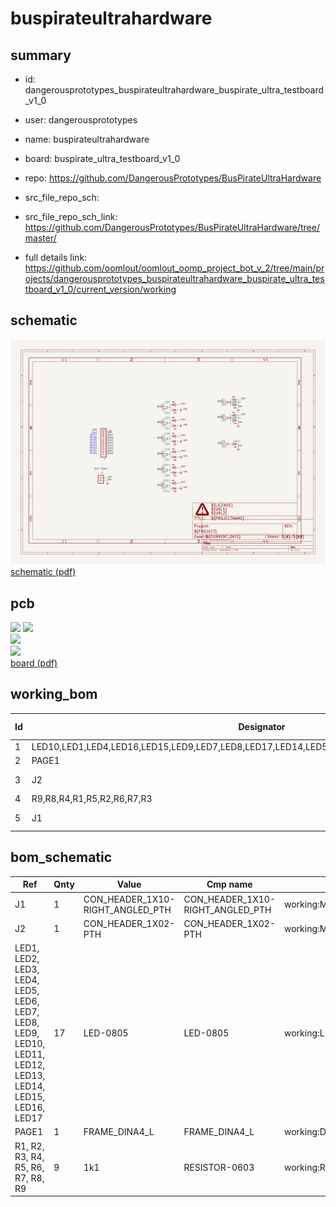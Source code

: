 # buspirateultrahardware
 
## summary 
* id: dangerousprototypes_buspirateultrahardware_buspirate_ultra_testboard_v1_0
* user: dangerousprototypes
* name: buspirateultrahardware
* board: buspirate_ultra_testboard_v1_0
* repo: https://github.com/DangerousPrototypes/BusPirateUltraHardware



* src_file_repo_sch: 
* src_file_repo_sch_link: https://github.com/DangerousPrototypes/BusPirateUltraHardware/tree/master/
* full details link: https://github.com/oomlout/oomlout_oomp_project_bot_v_2/tree/main/projects/dangerousprototypes_buspirateultrahardware_buspirate_ultra_testboard_v1_0/current_version/working  

## schematic  
![](working_schematic_600.png)  
[schematic (pdf)](working_schematic.pdf)  

## pcb  
![](working_3d_600.png) 
![](working_3d_front_600.png)  
![](working_3d_back_600.png)  
![](working_600.png)  
[board (pdf)](working.pdf)  

## working_bom
| Id | Designator | Footprint | Quantity | Designation | Supplier and ref |  | None | 
| --- | --- | --- | --- | --- | --- | --- | --- | 
| 1 | LED10,LED1,LED4,LED16,LED15,LED9,LED7,LED8,LED17,LED14,LED5,LED3,LED12,LED11,LED13,LED2,LED6 | LED-805 | 17 |  |  |  | [''] | 
| 2 | PAGE1 | DP_LOGO | 1 | FRAME_DINA4_L |  |  | [''] | 
| 3 | J2 | M1X2 | 1 | CON_HEADER_1X02-PTH |  |  | [''] | 
| 4 | R9,R8,R4,R1,R5,R2,R6,R7,R3 | R603 | 9 | 1k1 |  |  | [''] | 
| 5 | J1 | M1X10_FEMALE_RIGHT_ANGLED_PTH | 1 | CON_HEADER_1X10-RIGHT_ANGLED_PTH |  |  | [''] | 


## bom_schematic
| Ref | Qnty | Value | Cmp name | Footprint | Description | Vendor | DNP | 
| --- | --- | --- | --- | --- | --- | --- | --- | 
| J1 | 1 | CON_HEADER_1X10-RIGHT_ANGLED_PTH | CON_HEADER_1X10-RIGHT_ANGLED_PTH | working:M1X10_FEMALE_RIGHT_ANGLED_PTH |  |  |  | 
| J2 | 1 | CON_HEADER_1X02-PTH | CON_HEADER_1X02-PTH | working:M1X2 |  |  |  | 
| LED1, LED2, LED3, LED4, LED5, LED6, LED7, LED8, LED9, LED10, LED11, LED12, LED13, LED14, LED15, LED16, LED17 | 17 | LED-0805 | LED-0805 | working:LED-805 |  |  |  | 
| PAGE1 | 1 | FRAME_DINA4_L | FRAME_DINA4_L | working:DP_LOGO |  |  |  | 
| R1, R2, R3, R4, R5, R6, R7, R8, R9 | 9 | 1k1 | RESISTOR-0603 | working:R603 |  |  |  | 



